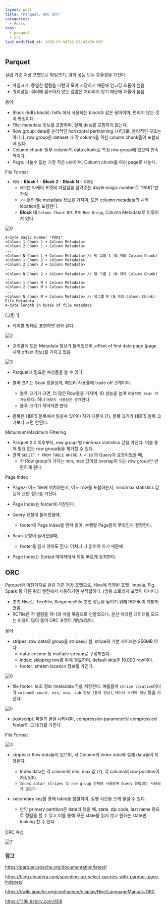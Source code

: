 ```yaml
---
layout: post
title: "Parquet, ORC 정리"
categories:
  - Posts
tags:
  - parquet
  - orc
last_modified_at: 2020-03-04T12:57:42+09:00P
---
```






## Parquet

컬럼 기준 저장 포맷으로 파일크기, 쿼리 성능 모두 효율성을 가진다.

- 파일크기: 동일한 컬럼을 나란히 모아 저장하기 때문에 인코딩 효율이 높음
- 쿼리성능: 쿼리에 필요하지 않는 컬럼은 처리하지 않기 때문에 효율이 높음



용어

- Block (hdfs block): hdfs 에서 사용하는 block과 같은 용어이며, 변하지 않는 것이 특징이다.
- File: metadata 정보를 포함하며, 실제 data를 포함하지 않는다.
- Row group: data를 논리적인 horizontal partitioning (샤딩)로, 물리적인 구조는 아니다. row group은 dataset 내 각 column을 위한 column chunk들이 포함되어 있다.
- Column chunk: 일부 column의 data chunk로 특정 row group에 있으며 연속적이다.
- Page:  나눌수 없는 가장 작은 unit이며, Column chunk를 여러 page로 나눈다.



File Format

- `헤더` - **Block 1** - **Block 2** - **Block N** - `꼬리말`
  - `헤더`는 파케이 포맷의 파일임을 알려주는 4byte magic number로 "PAR1"만 가짐
  - `꼬리말`은 file metadata 정보를 가지며, 모든 column metadata의 시작 location을 포함한다.
  - **Block** 내 `Column Chunk N개`, `M개 Row Group`, Column Metadata로 이루어져 있다.

![0](https://user-images.githubusercontent.com/22383120/76186044-77fa9400-6214-11ea-97c4-44fb1c787ac7.PNG)

```
4-byte magic number "PAR1"
<Column 1 Chunk 1 + Column Metadata>
<Column 2 Chunk 1 + Column Metadata>
...
<Column N Chunk 1 + Column Metadata> // 행 그룹 1 (N 개의 Column Chunk)
<Column 1 Chunk 2 + Column Metadata>
<Column 2 Chunk 2 + Column Metadata>
...
<Column N Chunk 2 + Column Metadata> // 행 그룸 2 (N 개의 Column Chunk)
...
<Column 1 Chunk M + Column Metadata>
<Column 2 Chunk M + Column Metadata>
...
<Column N Chunk M + Column Metadata> // 행그룹 M (N 개의 Column Chunk)
File Metadata
4-byte length in bytes of file metadata
```

[그림 1]

- 테이블 형태로 표현하면 위와 같다.

![2](https://user-images.githubusercontent.com/22383120/76186041-7630d080-6214-11ea-9288-3c848a4545e1.PNG)



- 꼬리말에 모든 Metadata 정보가 들어있으며, offset of first data page (page 시작 offset 정보)를 가지고 있음



![3](https://user-images.githubusercontent.com/22383120/76186042-7761fd80-6214-11ea-96ca-575167377d1a.PNG)

- Parquet에 필요한 속성들을 볼 수 있다.

- 블록 크기는 Scan 효율성과, 메모리 사용률에 trade off 관계이다.
  - 블록 크기가 크면, 더 많은 Row들을 가지며, IO 성능을 높여 `효율적인 Scan 이 가능`하다. 허나 `메모리 사용량은 증가`한다.
  - 블록 크기가 작아지면 반대
- 블록은 HDFS 블록에서 읽을수 있어야 하기 때문에 (?), 블록 크기가 HDFS 블록 크기보다 크면 안된다.



Mimumum/Maximum Filtering

- Parquet 2.0 이후부터, row group 별 min/max statistics 값을 가진다. 이를 통해 필요 없는 row group들을 제거할 수 있다.
- 만약 `SELECT * FROM TABLE WHERE A < 10` 의 Query가 요청되었을 때, 
  - 각 Row group이 가지는 min, max 값이랑 overlap이 되는 row group만 반환하게 된다.



Page Index

- Page가 어느 file에 위치하는지, 어느 row를 포함하는지, mim/max statistics 값 등에 관한 정보를 가진다.
- Page Index는 footer에 저장된다.

- Query 요청이 들어왔을때,
  - footer에 Page Index를 먼저 읽어, 수행할 Page들이 무엇인지 결정한다.
- Scan 요청이 들어왔을때,
  - footer를 읽지 않아도 된다. 어처피 다 읽어야 하기 때문에
- Page Index는 Sorted 데이터에서 제일 빠르게 동작한다. 



## ORC

Parquet와 마찬가지로 컬럼 기준 저장 포맷으로, Hive에 특화된 포맷. Impala, Pig, Spark 등 다른 쿼리 엔진에서 사용하기엔 부적합하다. (범용 스토리지 포맷이 아니다.)

- 초기 Hive는 TextFile, SequenceFile 포맷 성능을 높이기 위해 RCFile이 개발되었음.
- RCFile은 각 컬럼을 하나의 파일 묶음으로 만들었으나, 분산 처리된 데이터를 모으는 비용이 많이 들어 ORC 포맷이 개발되었다.



용어

- stripes: row data의 group을 stripes라 함. stripe의 기본 사이즈는 256MB 이다.
  - data: column 당 multiple stream로 구성되었다.
  - index: skipping row를 위해 필요하며, default skip은 10,000 row이다.
  - footer: stream location 정보를 가진다.

![6](https://user-images.githubusercontent.com/22383120/76189519-44bd0280-621e-11ea-96b2-7fb18be721b1.PNG)

- file footer: 보조 정보 (metadata ?)를 저장한다. 예를들어 `stripe location`이나 각 `column의 count, min, max, sub 정보 (통계 정보)`, `데이터 스키마 정보` 등을 가진다.

![5](https://user-images.githubusercontent.com/22383120/76189522-45ee2f80-621e-11ea-9b01-a486904fc165.PNG)

- postscript: 파일의 끝을 나타내며, compression parameter랑 compressied footer의 크기(?)를 가진다.



File Format

![4](https://user-images.githubusercontent.com/22383120/76189535-50102e00-621e-11ea-8366-d2253d487e80.PNG)

- stripes내 Row data들이 있으며, 각 Column의 Index data와 실제 data들이 저장된다.
  - Index data는 각 column의 min, max 값 (?), 각 column의 row position이 저장된다.
  - `Index data는 stripes 및 row group 선택에 사용되며 Query 응답에는 사용되지 않는다.`

- secondary key를 통해 table을 정렬하여, 실행 시간을 크게 줄일 수 있다.
  - 만약 primery partition은 date라 했을 때, state, zip code, last name 등으로 정렬을 할 수 있고 이를 통해 모든 state를 읽지 않고 원하는 state만 looking 할 수 있다.



ORC 속성

![7](https://user-images.githubusercontent.com/22383120/76189625-851c8080-621e-11ea-872a-7f2b7bd464f8.PNG)





### 참고

https://parquet.apache.org/documentation/latest/

https://blog.cloudera.com/speeding-up-select-queries-with-parquet-page-indexes/

https://cwiki.apache.org/confluence/display/Hive/LanguageManual+ORC

https://118k.tistory.com/408